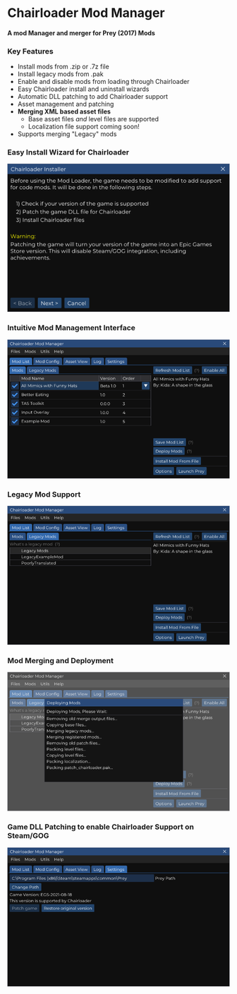 # Chairloader Mod Manager
#### **A mod Manager and merger for Prey (2017) Mods**

### Key Features

- Install mods from .zip or .7z file
- Install legacy mods from .pak
- Enable and disable mods from loading through Chairloader
- Easy Chairloader install and uninstall wizards
- Automatic DLL patching to add Chairloader support
- Asset management and patching
- **Merging XML based asset files**
    - Base asset files *and* level files are supported
    - Localization file support coming soon!
- Supports merging "Legacy" mods


### Easy Install Wizard for Chairloader
![ChairloaderModLoader_4VLSIUEgV7](introduction/187586590-88508f01-78c2-4997-81ad-14ff8ef77796.png)


### Intuitive Mod Management Interface
![ChairManager_Main](introduction/229260970-300016e0-5d3e-465c-a731-25cc54b310ef.png)


### Legacy Mod Support
![ChairManager_Legacy](introduction/229260976-b13f1492-ba13-4698-9ec7-813e858da22a.png)



### Mod Merging and Deployment
![ChairManager_Deploy](introduction/229261027-cc3509f4-89c0-4e87-880d-df3edc702f6e.png)



### Game DLL Patching to enable Chairloader Support on Steam/GOG
![ChairManager_Settings](introduction/229261031-b3385d46-7bfd-4755-9d8c-7a8c8918e7fc.png)
